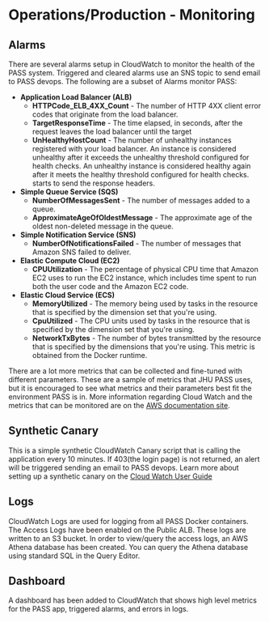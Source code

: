 # Operations/Production - Monitoring

## Alarms
There are several alarms setup in CloudWatch to monitor the health of the PASS system. Triggered and cleared alarms use
an SNS topic to send email to PASS devops. The following are a subset of Alarms monitor PASS:

* **Application Load Balancer (ALB)**
  * **HTTPCode_ELB_4XX_Count** - The number of HTTP 4XX client error codes that originate from the load balancer.
  * **TargetResponseTime** - The time elapsed, in seconds, after the request leaves the load balancer until the target
  * **UnHealthyHostCount** - The number of unhealthy instances registered with your load balancer. An instance is 
  considered unhealthy after it exceeds the unhealthy threshold configured for health checks. An unhealthy instance is 
  considered healthy again after it meets the healthy threshold configured for health checks.
  starts to send the response headers.
* **Simple Queue Service (SQS)**
  * **NumberOfMessagesSent** - The number of messages added to a queue.
  * **ApproximateAgeOfOldestMessage** - The approximate age of the oldest non-deleted message in the queue.
* **Simple Notification Service (SNS)**
  * **NumberOfNotificationsFailed** - The number of messages that Amazon SNS failed to deliver.
* **Elastic Compute Cloud (EC2)**
  * **CPUUtilization** - The percentage of physical CPU time that Amazon EC2 uses to run the EC2 instance, which 
  includes time spent to run both the user code and the Amazon EC2 code.
* **Elastic Cloud Service (ECS)**
  * **MemoryUtilized** - The memory being used by tasks in the resource that is specified by the dimension set that you're 
  using.
  * **CpuUtilized** - The CPU units used by tasks in the resource that is specified by the dimension set that you're 
  using.
  * **NetworkTxBytes** - The number of bytes transmitted by the resource that is specified by the dimensions that you're
  using. This metric is obtained from the Docker runtime.

There are a lot more metrics that can be collected and fine-tuned with different parameters. These are a sample of 
metrics that JHU PASS uses, but it is encouraged to see what metrics and their parameters best fit the environment PASS
is in. More information regarding Cloud Watch and the metrics that can be monitored are on the [AWS documentation site](https://docs.aws.amazon.com/). 

## Synthetic Canary
This is a simple synthetic CloudWatch Canary script that is calling the application every 10 minutes. If 403(the login
page) is not returned, an alert will be triggered sending an email to PASS devops. Learn more about setting up a 
synthetic canary on the [Cloud Watch User Guide](https://docs.aws.amazon.com/AmazonCloudWatch/latest/monitoring/CloudWatch_Synthetics_Canaries.html)

## Logs
CloudWatch Logs are used for logging from all PASS Docker containers. The Access Logs have been enabled on the Public 
ALB. These logs are written to an S3 bucket. In order to view/query the access logs, an AWS Athena database has been 
created. You can query the Athena database using standard SQL in the Query Editor.

## Dashboard
A dashboard has been added to CloudWatch that shows high level metrics for the PASS app, triggered alarms, and errors in
logs.